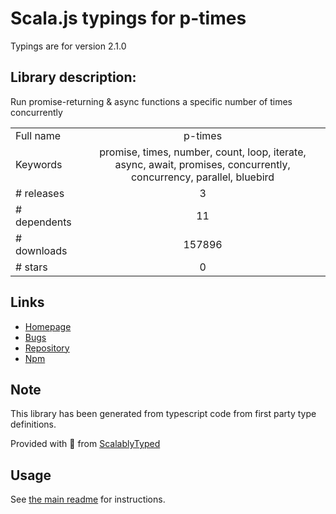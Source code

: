 
# Scala.js typings for p-times

Typings are for version 2.1.0

## Library description:
Run promise-returning & async functions a specific number of times concurrently

|                    |                 |
| ------------------ | :-------------: |
| Full name          | p-times |
| Keywords           | promise, times, number, count, loop, iterate, async, await, promises, concurrently, concurrency, parallel, bluebird |
| # releases         | 3 |
| # dependents       | 11 |
| # downloads        | 157896 |
| # stars            | 0 |

## Links
- [Homepage](https://github.com/sindresorhus/p-times#readme)
- [Bugs](https://github.com/sindresorhus/p-times/issues)
- [Repository](https://github.com/sindresorhus/p-times)
- [Npm](https://www.npmjs.com/package/p-times)
    


## Note
This library has been generated from typescript code from first party type definitions.

Provided with :purple_heart: from [ScalablyTyped](https://github.com/oyvindberg/ScalablyTyped)

## Usage
See [the main readme](../../readme.md) for instructions.


